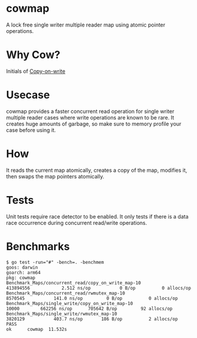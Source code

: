 # cowmap

A lock free single writer multiple reader map using atomic pointer operations.

# Why Cow?
Initials of [Copy-on-write](https://en.wikipedia.org/wiki/Copy-on-write)

# Usecase
cowmap provides a faster concurrent read operation for single writer multiple reader cases where write operations are known to be rare. It creates huge amounts of garbage, so make sure to memory profile your case before using it.

# How
It reads the current map atomically, creates a copy of the map, modifies it, then swaps the map pointers atomically.

# Tests
Unit tests require race detector to be enabled. It only tests if there is a data race occurrence during concurrent read/write operations.

# Benchmarks
```
$ go test -run="#" -bench=. -benchmem
goos: darwin
goarch: arm64
pkg: cowmap
Benchmark_Maps/concurrent_read/copy_on_write_map-10         	413894556	         2.512 ns/op	       0 B/op	       0 allocs/op
Benchmark_Maps/concurrent_read/rwmutex_map-10               	 8570545	       141.0 ns/op	       0 B/op	       0 allocs/op
Benchmark_Maps/single_write/copy_on_write_map-10            	   10000	    662256 ns/op	  705642 B/op	      92 allocs/op
Benchmark_Maps/single_write/rwmutex_map-10                  	 3820129	       403.7 ns/op	     186 B/op	       2 allocs/op
PASS
ok  	cowmap	11.532s
```
